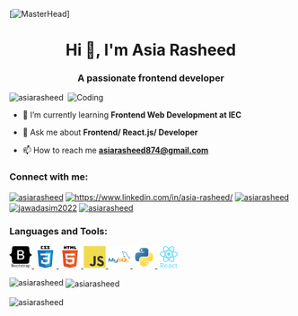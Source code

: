 [![MasterHead](https://venturebeat.com/wp-content/uploads/2022/05/GettyImages-1049267674-Andrey-Suslov-e1676502561607.jpg?fit=1610%2C800&strip=all)]
<h1 align="center">Hi 👋, I'm Asia Rasheed</h1>
<h3 align="center">A passionate frontend developer </h3>
<img align="right" alt="Coding" width="400" src="https://images.lemonly.com/wp-content/uploads/2018/08/07150313/Homebase_Thumb_v01.gif">
<p align="left"> <img src="https://komarev.com/ghpvc/?username=asiarasheed&label=Profile%20views&color=0e75b6&style=flat" alt="asiarasheed" /> </p>

- 🌱 I’m currently learning **Frontend Web Development at IEC**

- 💬 Ask me about **Frontend/ React.js/ Developer**

- 📫 How to reach me **asiarasheed874@gmail.com**

<h3 align="left">Connect with me:</h3>
<p align="left">
<a href="https://twitter.com/asiarasheed" target="blank"><img align="center" src="https://raw.githubusercontent.com/rahuldkjain/github-profile-readme-generator/master/src/images/icons/Social/twitter.svg" alt="asiarasheed" height="30" width="40" /></a>
<a href="https://linkedin.com/in/https://www.linkedin.com/in/asia-rasheed/" target="blank"><img align="center" src="https://raw.githubusercontent.com/rahuldkjain/github-profile-readme-generator/master/src/images/icons/Social/linked-in-alt.svg" alt="https://www.linkedin.com/in/asia-rasheed/" height="30" width="40" /></a>
<a href="https://kaggle.com/asiarasheed" target="blank"><img align="center" src="https://raw.githubusercontent.com/rahuldkjain/github-profile-readme-generator/master/src/images/icons/Social/kaggle.svg" alt="asiarasheed" height="30" width="40" /></a>
<a href="https://instagram.com/jawadasim2022" target="blank"><img align="center" src="https://raw.githubusercontent.com/rahuldkjain/github-profile-readme-generator/master/src/images/icons/Social/instagram.svg" alt="jawadasim2022" height="30" width="40" /></a>
<a href="https://www.youtube.com/c/asiarasheed" target="blank"><img align="center" src="https://raw.githubusercontent.com/rahuldkjain/github-profile-readme-generator/master/src/images/icons/Social/youtube.svg" alt="asiarasheed" height="30" width="40" /></a>
</p>

<h3 align="left">Languages and Tools:</h3>
<p align="left"> <a href="https://getbootstrap.com" target="_blank" rel="noreferrer"> <img src="https://raw.githubusercontent.com/devicons/devicon/master/icons/bootstrap/bootstrap-plain-wordmark.svg" alt="bootstrap" width="40" height="40"/> </a> <a href="https://www.w3schools.com/css/" target="_blank" rel="noreferrer"> <img src="https://raw.githubusercontent.com/devicons/devicon/master/icons/css3/css3-original-wordmark.svg" alt="css3" width="40" height="40"/> </a> <a href="https://www.w3.org/html/" target="_blank" rel="noreferrer"> <img src="https://raw.githubusercontent.com/devicons/devicon/master/icons/html5/html5-original-wordmark.svg" alt="html5" width="40" height="40"/> </a> <a href="https://developer.mozilla.org/en-US/docs/Web/JavaScript" target="_blank" rel="noreferrer"> <img src="https://raw.githubusercontent.com/devicons/devicon/master/icons/javascript/javascript-original.svg" alt="javascript" width="40" height="40"/> </a> <a href="https://www.mysql.com/" target="_blank" rel="noreferrer"> <img src="https://raw.githubusercontent.com/devicons/devicon/master/icons/mysql/mysql-original-wordmark.svg" alt="mysql" width="40" height="40"/> </a> <a href="https://www.python.org" target="_blank" rel="noreferrer"> <img src="https://raw.githubusercontent.com/devicons/devicon/master/icons/python/python-original.svg" alt="python" width="40" height="40"/> </a> <a href="https://reactjs.org/" target="_blank" rel="noreferrer"> <img src="https://raw.githubusercontent.com/devicons/devicon/master/icons/react/react-original-wordmark.svg" alt="react" width="40" height="40"/> </a> </p>

<p><img align="left" src="https://github-readme-stats.vercel.app/api/top-langs?username=asiarasheed&show_icons=true&locale=en&layout=compact" alt="asiarasheed" /></p>

<p>&nbsp;<img align="center" src="https://github-readme-stats.vercel.app/api?username=asiarasheed&show_icons=true&locale=en" alt="asiarasheed" /></p>

<p><img align="center" src="https://github-readme-streak-stats.herokuapp.com/?user=asiarasheed&" alt="asiarasheed" /></p>

